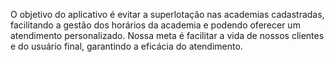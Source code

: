 O objetivo do aplicativo é evitar a superlotação nas academias cadastradas, facilitando a gestão dos horários da academia e podendo oferecer um atendimento personalizado. Nossa meta é facilitar a vida de nossos clientes e do usuário final, garantindo a eficácia do atendimento.
